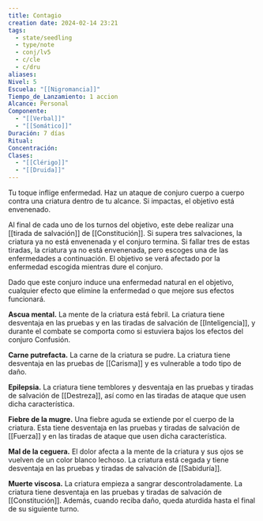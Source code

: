 ```yaml
---
title: Contagio
creation date: 2024-02-14 23:21
tags:
  - state/seedling
  - type/note
  - conj/lv5
  - c/cle
  - c/dru
aliases: 
Nivel: 5
Escuela: "[[Nigromancia]]"
Tiempo_de_Lanzamiento: 1 accion
Alcance: Personal
Componente:
  - "[[Verbal]]"
  - "[[Somático]]"
Duración: 7 días
Ritual: 
Concentración: 
Clases:
  - "[[Clérigo]]"
  - "[[Druida]]"
---
```

Tu toque inflige enfermedad. Haz un ataque de conjuro cuerpo a cuerpo contra una criatura dentro de tu alcance. Si impactas, el objetivo está envenenado.

Al final de cada uno de los turnos del objetivo, este debe realizar una [[tirada de salvación]] de [[Constitución]]. Si supera tres salvaciones, la criatura ya no está envenenada y el conjuro termina. Si fallar tres de estas tiradas, la criatura ya no está envenenada, pero escoges una de las enfermedades a continuación. El objetivo se verá afectado por la enfermedad escogida mientras dure el conjuro.

Dado que este conjuro induce una enfermedad natural en el objetivo, cualquier efecto que elimine la enfermedad o que mejore sus efectos funcionará.

**Ascua mental.** La mente de la criatura está febril. La criatura tiene desventaja en las pruebas y en las tiradas de salvación de [[Inteligencia]], y durante el combate se comporta como si estuviera bajos los efectos del conjuro Confusión.

**Carne putrefacta.** La carne de la criatura se pudre. La criatura tiene desventaja en las pruebas de [[Carisma]] y es vulnerable a todo tipo de daño.

**Epilepsia.** La criatura tiene temblores y desventaja en las pruebas y tiradas de salvación de [[Destreza]], así como en las tiradas de ataque que usen dicha característica.

**Fiebre de la mugre.** Una fiebre aguda se extiende por el cuerpo de la criatura. Esta tiene desventaja en las pruebas y tiradas de salvación de [[Fuerza]] y en las tiradas de ataque que usen dicha característica.

**Mal de la ceguera.** El dolor afecta a la mente de la criatura y sus ojos se vuelven de un color blanco lechoso. La criatura está cegada y tiene desventaja en las pruebas y tiradas de salvación de [[Sabiduría]].

**Muerte viscosa.** La criatura empieza a sangrar descontroladamente. La criatura tiene desventaja en las pruebas y tiradas de salvación de [[Constitución]]. Además, cuando reciba daño, queda aturdida hasta el final de su siguiente turno.
